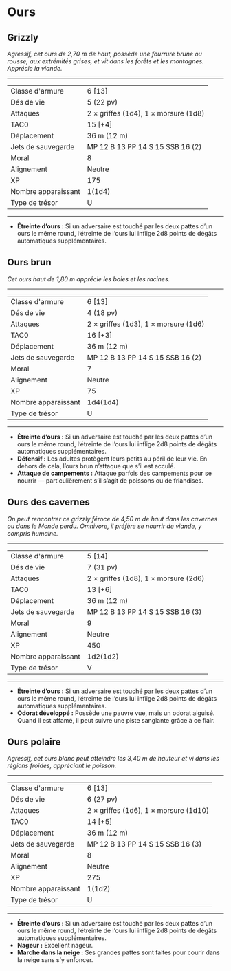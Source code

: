 # Ours


## Grizzly

*Agressif, cet ours de 2,70 m de haut, possède une fourrure brune ou
rousse, aux extrémités grises, et vit dans les forêts et les montagnes.
Apprécie la viande.*

-----

|                     |                                      |
| ------------------- | ------------------------------------ |
| Classe d'armure     | 6 \[13\]                             |
| Dés de vie          | 5 (22 pv)                            |
| Attaques            | 2 × griffes (1d4), 1 × morsure (1d8) |
| TAC0                | 15 \[+4\]                            |
| Déplacement         | 36 m (12 m)                          |
| Jets de sauvegarde  | MP 12 B 13 PP 14 S 15 SSB 16 (2)     |
| Moral               | 8                                    |
| Alignement          | Neutre                               |
| XP                  | 175                                  |
| Nombre apparaissant | 1(1d4)                               |
| Type de trésor      | U                                    |

-----

  - **Étreinte d’ours :** Si un adversaire est touché par les deux
    pattes d’un ours le même round, l’étreinte de l’ours lui inflige 2d8
    points de dégâts automatiques supplémentaires.

## Ours brun

*Cet ours haut de 1,80 m apprécie les baies et les racines.*

-----

|                     |                                      |
| ------------------- | ------------------------------------ |
| Classe d'armure     | 6 \[13\]                             |
| Dés de vie          | 4 (18 pv)                            |
| Attaques            | 2 × griffes (1d3), 1 × morsure (1d6) |
| TAC0                | 16 \[+3\]                            |
| Déplacement         | 36 m (12 m)                          |
| Jets de sauvegarde  | MP 12 B 13 PP 14 S 15 SSB 16 (2)     |
| Moral               | 7                                    |
| Alignement          | Neutre                               |
| XP                  | 75                                   |
| Nombre apparaissant | 1d4(1d4)                             |
| Type de trésor      | U                                    |

-----

  - **Étreinte d’ours :** Si un adversaire est touché par les deux
    pattes d’un ours le même round, l’étreinte de l’ours lui inflige 2d8
    points de dégâts automatiques supplémentaires.
  - **Défensif :** Les adultes protègent leurs petits au péril de leur
    vie. En dehors de cela, l’ours brun n’attaque que s’il est acculé.
  - **Attaque de campements :** Attaque parfois des campements pour se
    nourrir — particulièrement s’il s’agit de poissons ou de friandises.

## Ours des cavernes

*On peut rencontrer ce grizzly féroce de 4,50 m de haut dans les
cavernes ou dans le Monde perdu. Omnivore, il préfère se nourrir de
viande, y compris humaine.*

-----

|                     |                                      |
| ------------------- | ------------------------------------ |
| Classe d'armure     | 5 \[14\]                             |
| Dés de vie          | 7 (31 pv)                            |
| Attaques            | 2 × griffes (1d8), 1 × morsure (2d6) |
| TAC0                | 13 \[+6\]                            |
| Déplacement         | 36 m (12 m)                          |
| Jets de sauvegarde  | MP 12 B 13 PP 14 S 15 SSB 16 (3)     |
| Moral               | 9                                    |
| Alignement          | Neutre                               |
| XP                  | 450                                  |
| Nombre apparaissant | 1d2(1d2)                             |
| Type de trésor      | V                                    |

-----

  - **Étreinte d’ours :** Si un adversaire est touché par les deux
    pattes d’un ours le même round, l’étreinte de l’ours lui inflige 2d8
    points de dégâts automatiques supplémentaires.
  - **Odorat développé :** Possède une pauvre vue, mais un odorat
    aiguisé. Quand il est affamé, il peut suivre une piste sanglante
    grâce à ce flair.

## Ours polaire

*Agressif, cet ours blanc peut atteindre les 3,40 m de hauteur et vi
dans les régions froides, appréciant le poisson.*

-----

|                     |                                       |
| ------------------- | ------------------------------------- |
| Classe d'armure     | 6 \[13\]                              |
| Dés de vie          | 6 (27 pv)                             |
| Attaques            | 2 × griffes (1d6), 1 × morsure (1d10) |
| TAC0                | 14 \[+5\]                             |
| Déplacement         | 36 m (12 m)                           |
| Jets de sauvegarde  | MP 12 B 13 PP 14 S 15 SSB 16 (3)      |
| Moral               | 8                                     |
| Alignement          | Neutre                                |
| XP                  | 275                                   |
| Nombre apparaissant | 1(1d2)                                |
| Type de trésor      | U                                     |

-----

  - **Étreinte d’ours :** Si un adversaire est touché par les deux
    pattes d’un ours le même round, l’étreinte de l’ours lui inflige 2d8
    points de dégâts automatiques supplémentaires.
  - **Nageur :** Excellent nageur.
  - **Marche dans la neige :** Ses grandes pattes sont faites pour
    courir dans la neige sans s’y enfoncer.